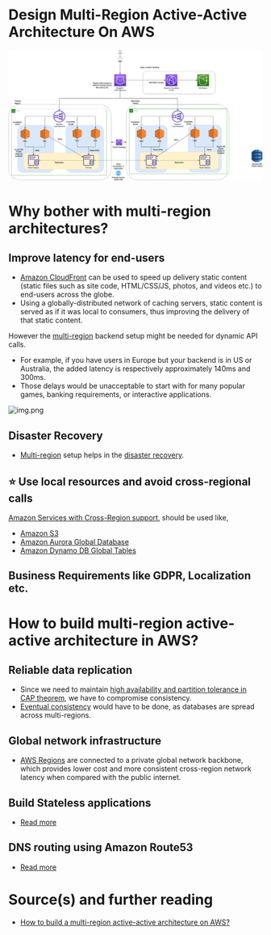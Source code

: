 # Design Multi-Region Active-Active Architecture On AWS

![img.png](AWS-Multi-Region-AZ-HA.drawio.png)

# Why bother with multi-region architectures?

## Improve latency for end-users
- [Amazon CloudFront](../../1_NetworkingAndContentDelivery/AmazonCloudFront.md) can be used to speed up delivery static content (static files such as site code, HTML/CSS/JS, photos, and videos etc.) to end-users across the globe.
- Using a globally-distributed network of caching servers, static content is served as if it was local to consumers, thus improving the delivery of that static content.

However the [multi-region](../../AWS-Global-Architecture-Region-AZ.md) backend setup might be needed for dynamic API calls.
- For example, if you have users in Europe but your backend is in US or Australia, the added latency is respectively approximately 140ms and 300ms. 
- Those delays would be unacceptable to start with for many popular games, banking requirements, or interactive applications.
  
![img.png](https://acg-wordpress-content-production.s3.us-west-2.amazonaws.com/app/uploads/2021/01/1_-rGhWmNF23-Hfx4uQWR5LA.png)

## Disaster Recovery
- [Multi-region](../../AWS-Global-Architecture-Region-AZ.md) setup helps in the [disaster recovery](../../../1_HLDDesignComponents/0_SystemGlossaries/Reliability/FaultTolerance&DisasterRecovery.md#disaster-recoveryhttpsenwikipediaorgwikidisaster_recovery).

## :star: Use local resources and avoid cross-regional calls

[Amazon Services with Cross-Region support](../../AWS-Global-Architecture-Region-AZ.md), should be used like,
- [Amazon S3](../../7_StorageServices/AmazonS3.md#cross-region-supported)
- [Amazon Aurora Global Database](../../6_DatabaseServices/AmazonRDSAurora/AuroraGlobalDatabase.md)
- [Amazon Dynamo DB Global Tables](../../6_DatabaseServices/AmazonDynamoDB/Readme.md)

## Business Requirements like GDPR, Localization etc.

# How to build multi-region active-active architecture in AWS?

## Reliable data replication
- Since we need to maintain [high availability and partition tolerance in CAP theorem](../../../1_HLDDesignComponents/0_SystemGlossaries/Database/CAPTheorem.md), we have to compromise consistency.
- [Eventual consistency](../../../1_HLDDesignComponents/0_SystemGlossaries/Database/ReplicationAndDataConsistency.md#eventual-consistency-async-replication) would have to be done, as databases are spread across multi-regions.

## Global network infrastructure
- [AWS Regions](../../AWS-Global-Architecture-Region-AZ.md) are connected to a private global network backbone, which provides lower cost and more consistent cross-region network latency when compared with the public internet.

## Build Stateless applications
- [Read more](../../../1_HLDDesignComponents/0_SystemGlossaries/Readme.md)

## DNS routing using Amazon Route53
- [Read more](../../1_NetworkingAndContentDelivery/AmazonRoute53.md)

# Source(s) and further reading
- [How to build a multi-region active-active architecture on AWS?](https://acloudguru.com/blog/engineering/why-and-how-do-we-build-a-multi-region-active-active-architecture)
